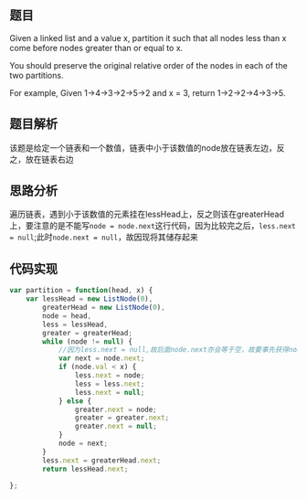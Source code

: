 ## 题目
Given a linked list and a value x, partition it such that all nodes less than x come before nodes greater than or equal to x.

You should preserve the original relative order of the nodes in each of the two partitions.

For example,
Given 1->4->3->2->5->2 and x = 3,
return 1->2->2->4->3->5.

## 题目解析
该题是给定一个链表和一个数值，链表中小于该数值的node放在链表左边，反之，放在链表右边

## 思路分析
遍历链表，遇到小于该数值的元素挂在lessHead上，反之则该在greaterHead上，要注意的是不能写`node = node.next`这行代码，因为比较完之后，`less.next = null`;此时`node.next = null`，故因现将其储存起来

## 代码实现
``` javascript
var partition = function(head, x) {
    var lessHead = new ListNode(0),  
        greaterHead = new ListNode(0),
        node = head,
        less = lessHead,
        greater = greaterHead;  
        while (node != null) {  
            //因为less.next = null,故后面node.next亦会等于空，故要事先获得node.next的值
            var next = node.next;  
            if (node.val < x) {  
                less.next = node;  
                less = less.next;  
                less.next = null;  
            } else {  
                greater.next = node;  
                greater = greater.next;  
                greater.next = null;  
            }  
            node = next;  
        }  
        less.next = greaterHead.next;  
        return lessHead.next;  

};
```
